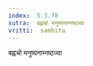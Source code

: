 ```yaml
---
index:  5.3.78
sutra:  बह्वचो मनुष्यनाम्नष्ठज्वा
vritti:  samhita 
---
```


बह्वचो मनुष्यनाम्नष्ठज्वा

